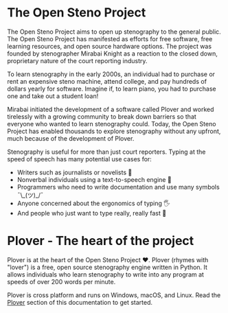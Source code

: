 # The Open Steno Project

The Open Steno Project aims to open up stenography to the general public. The Open Steno Project has manifested as efforts for free software, free learning resources, and open source hardware options. The project was founded by stenographer Mirabai Knight as a reaction to the closed down, proprietary nature of the court reporting industry.

To learn stenography in the early 2000s, an individual had to purchase or rent an expensive steno machine, attend college, and pay hundreds of dollars yearly for software. Imagine if, to learn piano, you had to purchase one and take out a student loan!

Mirabai initiated the development of a software called Plover and worked tirelessly with a growing community to break down barriers so that everyone who wanted to learn stenography could. Today, the Open Steno Project has enabled thousands to explore stenography without any upfront, much because of the development of Plover.

Stenography is useful for more than just court reporters. Typing at the speed of speech has many potential use cases for:

- Writers such as journalists or novelists 📖
- Nonverbal individuals using a text-to-speech engine 📣
- Programmers who need to write documentation and use many symbols ¯\\\_(ツ)\_/¯
- Anyone concerned about the ergonomics of typing 🖐
- And people who just want to type really, really fast 🚀

# Plover - The heart of the project <!-- {docsify-ignore} -->

Plover is at the heart of the Open Steno Project ❤. Plover (rhymes with "lover") is a free, open source stenography engine written in Python. It allows individuals who learn stenography to write into any program at speeds of over 200 words per minute.

Plover is cross platform and runs on Windows, macOS, and Linux. Read the [Plover](/plover/plover.md) section of this documentation to get started.

